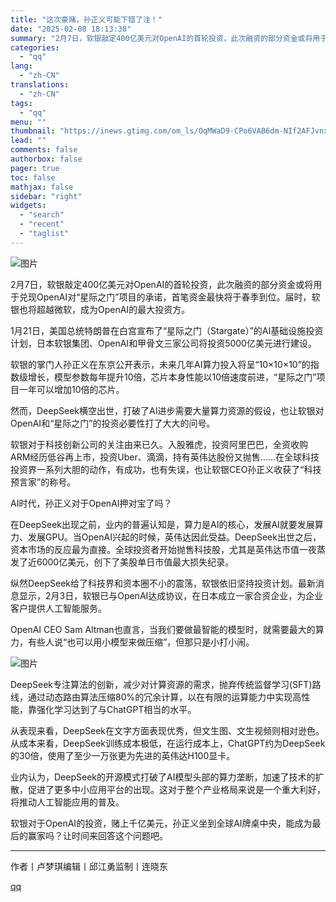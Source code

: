 ```yaml
---
title: "这次豪赌，孙正义可能下错了注！"
date: "2025-02-08 18:13:38"
summary: "2月7日，软银敲定400亿美元对OpenAI的首轮投资，此次融资的部分资金或将用于兑现OpenAI对..."
categories:
  - "qq"
lang:
  - "zh-CN"
translations:
  - "zh-CN"
tags:
  - "qq"
menu: ""
thumbnail: "https://inews.gtimg.com/om_ls/OqMWaD9-CPo6VAB6dm-NIf2AFJvnxjnkCptGeSCGHG8lYAA_640360/0"
lead: ""
comments: false
authorbox: false
pager: true
toc: false
mathjax: false
sidebar: "right"
widgets:
  - "search"
  - "recent"
  - "taglist"
---
```


![图片](https://inews.gtimg.com/om_bt/OzT8NlTuIQKElmEa0E96BABbMAHKqrkxn-bRJsddCRAJoAA/641)

2月7日，软银敲定400亿美元对OpenAI的首轮投资，此次融资的部分资金或将用于兑现OpenAI对“星际之门”项目的承诺，首笔资金最快将于春季到位。届时，软银也将超越微软，成为OpenAI的最大投资方。

1月21日，美国总统特朗普在白宫宣布了“星际之门（Stargate）”的AI基础设施投资计划，日本软银集团、OpenAI和甲骨文三家公司将投资5000亿美元进行建设。

软银的掌门人孙正义在东京公开表示，未来几年AI算力投入将呈“10×10×10”的指数级增长，模型参数每年提升10倍，芯片本身性能以10倍速度前进，“星际之门”项目一年可以增加10倍的芯片。

然而，DeepSeek横空出世，打破了AI进步需要大量算力资源的假设，也让软银对OpenAI和“星际之门”的投资必要性打了大大的问号。

软银对于科技创新公司的关注由来已久。入股雅虎，投资阿里巴巴，全资收购ARM经历低谷再上市，投资Uber、滴滴，持有英伟达股份又抛售……在全球科技投资界一系列大胆的动作，有成功，也有失误，也让软银CEO孙正义收获了“科技预言家”的称号。

AI时代，孙正义对于OpenAI押对宝了吗？

在DeepSeek出现之前，业内的普遍认知是，算力是AI的核心，发展AI就要发展算力、发展GPU。当OpenAI兴起的时候，英伟达因此受益。DeepSeek出世之后，资本市场的反应最为直接。全球投资者开始抛售科技股，尤其是英伟达市值一夜蒸发了近6000亿美元，创下了美股单日市值最大损失纪录。

纵然DeepSeek给了科技界和资本圈不小的震荡，软银依旧坚持投资计划。最新消息显示，2月3日，软银已与OpenAI达成协议，在日本成立一家合资企业，为企业客户提供人工智能服务。

OpenAI CEO Sam Altman也直言，当我们要做最智能的模型时，就需要最大的算力，有些人说“也可以用小模型来做压缩”，但那只是小打小闹。

![图片](https://inews.gtimg.com/om_bt/ONnKK3ezsCAPMaiVD-iLi3k2BDpxQeKpWtgcwQlhJxB5kAA/641)

DeepSeek专注算法的创新，减少对计算资源的需求，抛弃传统监督学习(SFT)路线，通过动态路由算法压缩80%的冗余计算，以在有限的运算能力中实现高性能，靠强化学习达到了与ChatGPT相当的水平。

从表现来看，DeepSeek在文字方面表现优秀，但文生图、文生视频则相对逊色。从成本来看，DeepSeek训练成本极低，在运行成本上，ChatGPT约为DeepSeek的30倍，使用了至少一万张更为先进的英伟达H100显卡。

业内认为，DeepSeek的开源模式打破了AI模型头部的算力垄断，加速了技术的扩散，促进了更多中小应用平台的出现。这对于整个产业格局来说是一个重大利好，将推动人工智能应用的普及。

软银对于OpenAI的投资，赌上千亿美元，孙正义坐到全球AI牌桌中央，能成为最后的赢家吗？让时间来回答这个问题吧。

---

作者丨卢梦琪编辑丨邱江勇监制丨连晓东

[qq](https://new.qq.com/rain/a/20250208A070VB00)
